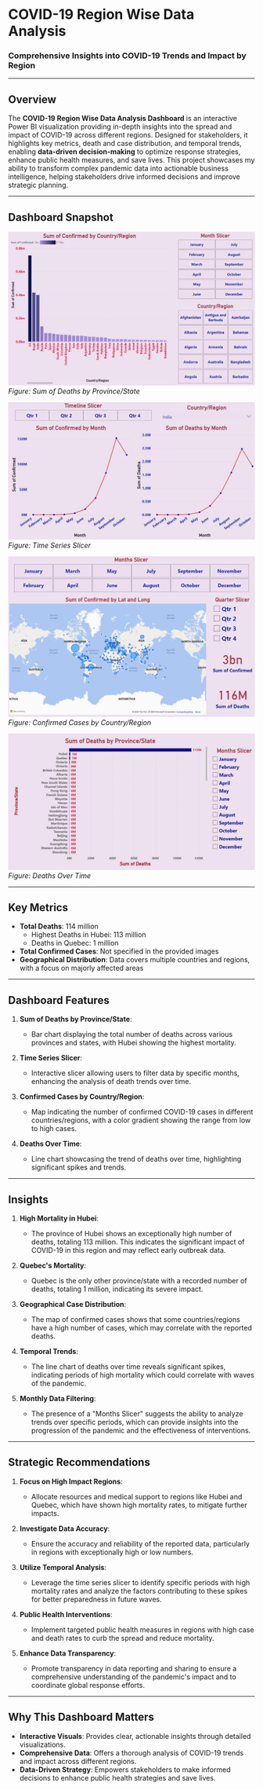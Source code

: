# **COVID-19 Region Wise Data Analysis**  
### **Comprehensive Insights into COVID-19 Trends and Impact by Region**  

---

## **Overview**  
The **COVID-19 Region Wise Data Analysis Dashboard** is an interactive Power BI visualization providing in-depth insights into the spread and impact of COVID-19 across different regions. Designed for stakeholders, it highlights key metrics, death and case distribution, and temporal trends, enabling **data-driven decision-making** to optimize response strategies, enhance public health measures, and save lives. This project showcases my ability to transform complex pandemic data into actionable business intelligence, helping stakeholders drive informed decisions and improve strategic planning.

---

## **Dashboard Snapshot**  

![COVID-19 Region Wise Data Analysis Dashboard - Sum of Deaths by Province/State](Images/Image_01.png)  
*Figure: Sum of Deaths by Province/State*  

![COVID-19 Region Wise Data Analysis Dashboard - Time Series Slicer](Images/Image_02.png)  
*Figure: Time Series Slicer*  

![COVID-19 Region Wise Data Analysis Dashboard - Confirmed Cases by Country/Region](Images/Image_03.png)  
*Figure: Confirmed Cases by Country/Region*  

![COVID-19 Region Wise Data Analysis Dashboard - Deaths Over Time](Images/Image_04.png)  
*Figure: Deaths Over Time*

---

## **Key Metrics**  
- **Total Deaths**: 114 million  
   - Highest Deaths in Hubei: 113 million  
   - Deaths in Quebec: 1 million  
- **Total Confirmed Cases**: Not specified in the provided images
- **Geographical Distribution**: Data covers multiple countries and regions, with a focus on majorly affected areas

---

## **Dashboard Features**  

1. **Sum of Deaths by Province/State**:  
   - Bar chart displaying the total number of deaths across various provinces and states, with Hubei showing the highest mortality.

2. **Time Series Slicer**:  
   - Interactive slicer allowing users to filter data by specific months, enhancing the analysis of death trends over time.

3. **Confirmed Cases by Country/Region**:  
   - Map indicating the number of confirmed COVID-19 cases in different countries/regions, with a color gradient showing the range from low to high cases.

4. **Deaths Over Time**:  
   - Line chart showcasing the trend of deaths over time, highlighting significant spikes and trends.

---

## **Insights**  

1. **High Mortality in Hubei**:  
   - The province of Hubei shows an exceptionally high number of deaths, totaling 113 million. This indicates the significant impact of COVID-19 in this region and may reflect early outbreak data.

2. **Quebec's Mortality**:  
   - Quebec is the only other province/state with a recorded number of deaths, totaling 1 million, indicating its severe impact.

3. **Geographical Case Distribution**:  
   - The map of confirmed cases shows that some countries/regions have a high number of cases, which may correlate with the reported deaths.

4. **Temporal Trends**:  
   - The line chart of deaths over time reveals significant spikes, indicating periods of high mortality which could correlate with waves of the pandemic.

5. **Monthly Data Filtering**:  
   - The presence of a "Months Slicer" suggests the ability to analyze trends over specific periods, which can provide insights into the progression of the pandemic and the effectiveness of interventions.

---

## **Strategic Recommendations**  

1. **Focus on High Impact Regions**:  
   - Allocate resources and medical support to regions like Hubei and Quebec, which have shown high mortality rates, to mitigate further impacts.

2. **Investigate Data Accuracy**:  
   - Ensure the accuracy and reliability of the reported data, particularly in regions with exceptionally high or low numbers.

3. **Utilize Temporal Analysis**:  
   - Leverage the time series slicer to identify specific periods with high mortality rates and analyze the factors contributing to these spikes for better preparedness in future waves.

4. **Public Health Interventions**:  
   - Implement targeted public health measures in regions with high case and death rates to curb the spread and reduce mortality.

5. **Enhance Data Transparency**:  
   - Promote transparency in data reporting and sharing to ensure a comprehensive understanding of the pandemic's impact and to coordinate global response efforts.

---

## **Why This Dashboard Matters**  
- **Interactive Visuals**: Provides clear, actionable insights through detailed visualizations.  
- **Comprehensive Data**: Offers a thorough analysis of COVID-19 trends and impact across different regions.  
- **Data-Driven Strategy**: Empowers stakeholders to make informed decisions to enhance public health strategies and save lives.
